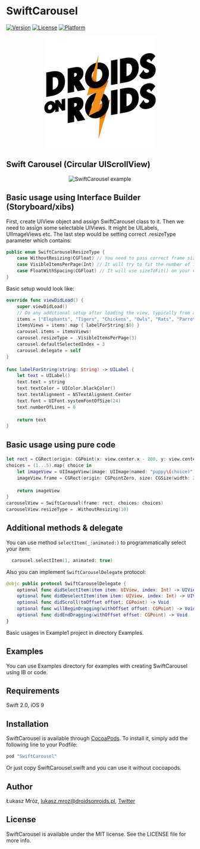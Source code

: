 # SwiftCarousel

[![Version](https://img.shields.io/cocoapods/v/SwiftCarousel.svg?style=flat)](http://cocoapods.org/pods/SwiftCarousel)
[![License](https://img.shields.io/cocoapods/l/SwiftCarousel.svg?style=flat)](http://cocoapods.org/pods/SwiftCarousel)
[![Platform](https://img.shields.io/cocoapods/p/SwiftCarousel.svg?style=flat)](http://cocoapods.org/pods/SwiftCarousel)

<p align="center">
<img src="Pod/Assets/Logo_square.png" alt="Droids On Roids logo"/>
</p>

## Swift Carousel (Circular UIScrollView)

<p align="center">
<img src="https://i.imgur.com/IbRrmD7.gif" alt="SwiftCarousel example">
</p>

## Basic usage using Interface Builder (Storyboard/xibs)

First, create UIView object and assign SwiftCarousel class to it.
Then we need to assign some selectable UIViews. It might be UILabels, UIImageViews etc.
The last step would be setting correct .resizeType parameter which contains:

```swift
public enum SwiftCarouselResizeType {
    case WithoutResizing(CGFloat) // You need to pass correct frame sizes as items
    case VisibleItemsPerPage(Int) // It will try to fit the number of items you specify (including resizing views)
    case FloatWithSpacing(CGFloat) // It will use sizeToFit() on your views to correctly place images (helpful in e.g. UILabels)
}
```

Basic setup would look like:

```swift
override func viewDidLoad() {
    super.viewDidLoad()
    // Do any additional setup after loading the view, typically from a nib.
    items = ["Elephants", "Tigers", "Chickens", "Owls", "Rats", "Parrots", "Snakes"]
    itemsViews = items!.map { labelForString($0) }
    carousel.items = itemsViews!
    carousel.resizeType = .VisibleItemsPerPage(3)
    carousel.defaultSelectedIndex = 3
    carousel.delegate = self
}

func labelForString(string: String) -> UILabel {
    let text = UILabel()
    text.text = string
    text.textColor = UIColor.blackColor()
    text.textAlignment = NSTextAlignment.Center
    text.font = UIFont.systemFontOfSize(24)
    text.numberOfLines = 0

    return text
}
```

## Basic usage using pure code

```swift
let rect = CGRect(origin: CGPoint(x: view.center.x - 200, y: view.center.y - 100), size: CGSize(width: 400, height: 200))
choices = (1...5).map{ choice in
    let imageView = UIImageView(image: UIImage(named: "puppy\(choice)"))
    imageView.frame = CGRect(origin: CGPointZero, size: CGSize(width: 200, height: 200))

    return imageView
}
carouselView = SwiftCarousel(frame: rect, choices: choices)
carouselView.resizeType = .WithoutResizing(10)
```

## Additional methods & delegate

You can use method `selectItem(_:animated:)` to programmatically select your item:

```swift
  carousel.selectItem(1, animated: true)
```

Also you can implement `SwiftCarouselDelegate` protocol:

```swift
@objc public protocol SwiftCarouselDelegate {
    optional func didSelectItem(item item: UIView, index: Int) -> UIView?
    optional func didDeselectItem(item item: UIView, index: Int) -> UIView?
    optional func didScroll(toOffset offset: CGPoint) -> Void
    optional func willBeginDragging(withOffset offset: CGPoint) -> Void
    optional func didEndDragging(withOffset offset: CGPoint) -> Void
}
```

Basic usages in Example1 project in directory Examples.

## Examples
You can use Examples directory for examples with creating SwiftCarousel using IB or code.

## Requirements

Swift 2.0, iOS 9

## Installation

SwiftCarousel is available through [CocoaPods](http://cocoapods.org). To install
it, simply add the following line to your Podfile:

```ruby
pod "SwiftCarousel"
```

Or just copy SwiftCarousel.swift and you can use it without cocoapods.

## Author

Łukasz Mróz, lukasz.mroz@droidsonroids.pl, [Twitter](https://twitter.com/thesunshinejr)

## License

SwiftCarousel is available under the MIT license. See the LICENSE file for more info.
